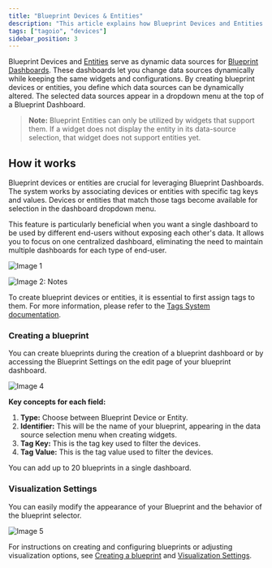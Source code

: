 ```yaml
---
title: "Blueprint Devices & Entities"
description: "This article explains how Blueprint Devices and Entities function as dynamic data sources for Blueprint Dashboards, how they appear for selection, and important usage notes for widgets that support entities."
tags: ["tagoio", "devices"]
sidebar_position: 3
---
```

Blueprint Devices and [Entities](../entities/index) serve as dynamic data sources for [Blueprint Dashboards](../dashboards/blueprint-dashboard). These dashboards let you change data sources dynamically while keeping the same widgets and configurations. By creating blueprint devices or entities, you define which data sources can be dynamically altered. The selected data sources appear in a dropdown menu at the top of a Blueprint Dashboard.

<!-- Image placeholder removed for build -->

> **Note:** Blueprint Entities can only be utilized by widgets that support them. If a widget does not display the entity in its data-source selection, that widget does not support entities yet.

## How it works
Blueprint devices or entities are crucial for leveraging Blueprint Dashboards. The system works by associating devices or entities with specific tag keys and values. Devices or entities that match those tags become available for selection in the dashboard dropdown menu.

This feature is particularly beneficial when you want a single dashboard to be used by different end-users without exposing each other's data. It allows you to focus on one centralized dashboard, eliminating the need to maintain multiple dashboards for each type of end-user.

![Image 1](/docs_imagem/tagoio/external-82f6c83e.png)

![Image 2: Notes](/docs_imagem/tagoio/file.png)

To create blueprint devices or entities, it is essential to first assign tags to them. For more information, please refer to the [Tags System documentation](../getting-started/tags-system).

### Creating a blueprint
You can create blueprints during the creation of a blueprint dashboard or by accessing the Blueprint Settings on the edit page of your blueprint dashboard.

![Image 4](/docs_imagem/tagoio/external-e4b19db0.png)

**Key concepts for each field:**

1. **Type:** Choose between Blueprint Device or Entity.
2. **Identifier:** This will be the name of your blueprint, appearing in the data source selection menu when creating widgets.
3. **Tag Key:** This is the tag key used to filter the devices.
4. **Tag Value:** This is the tag value used to filter the devices.

You can add up to 20 blueprints in a single dashboard.

### Visualization Settings
You can easily modify the appearance of your Blueprint and the behavior of the blueprint selector.

![Image 5](/docs_imagem/tagoio/external-c405fa26.png)

For instructions on creating and configuring blueprints or adjusting visualization options, see [Creating a blueprint](../dashboards/blueprint-dashboard) and [Visualization Settings](../widgets/index).